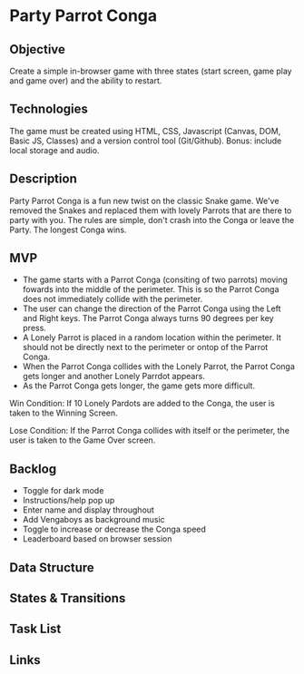 # Party Parrot Conga

## Objective 

Create a simple in-browser game with three states (start screen, game play and game over) and the ability to restart. 

## Technologies 

The game must be created using HTML, CSS, Javascript (Canvas, DOM, Basic JS, Classes) and a version control tool (Git/Github). Bonus: include local storage and audio.

## Description

Party Parrot Conga is a fun new twist on the classic Snake game. We've removed the Snakes and replaced them with lovely Parrots that are there to party with you. The rules are simple, don't crash into the Conga or leave the Party. The longest Conga wins.

## MVP
- The game starts with a Parrot Conga (consiting of two parrots) moving fowards into the middle of the perimeter. This is so the Parrot Conga does not immediately collide with the perimeter. 
- The user can change the direction of the Parrot Conga using the Left and Right keys. The Parrot Conga always turns 90 degrees per key press.
- A Lonely Parrot is placed in a random location within the perimeter. It should not be directly next to the perimeter or ontop of the Parrot Conga.
- When the Parrot Conga collides with the Lonely Parrot, the Parrot Conga gets longer and another Lonely Parrdot appears. 
- As the Parrot Conga gets longer, the game gets more difficult. 

Win Condition: If 10 Lonely Pardots are added to the Conga, the user is taken to the Winning Screen.

Lose Condition: If the Parrot Conga collides with itself or the perimeter, the user is taken to the Game Over screen.

## Backlog
- Toggle for dark mode
- Instructions/help pop up
- Enter name and display throughout
- Add Vengaboys as background music
- Toggle to increase or decrease the Conga speed
- Leaderboard based on browser session

## Data Structure

## States & Transitions

## Task List

## Links

